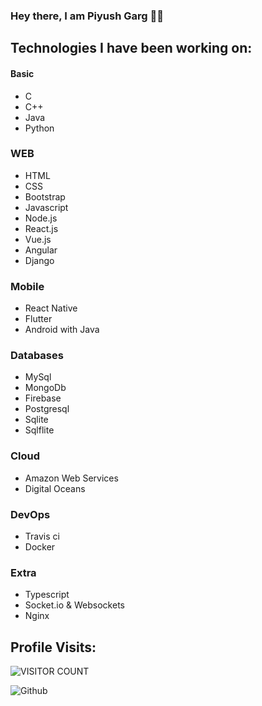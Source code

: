 ### Hey there, I am Piyush Garg 👋🏻

## Technologies I have been working on:

#### Basic
- C
- C++
- Java
- Python

### WEB
- HTML
- CSS
- Bootstrap
- Javascript
- Node.js
- React.js
- Vue.js
- Angular
- Django

### Mobile
- React Native
- Flutter
- Android with Java

### Databases
- MySql
- MongoDb
- Firebase
- Postgresql
- Sqlite
- Sqlflite

### Cloud
- Amazon Web Services
- Digital Oceans

### DevOps
- Travis ci
- Docker

### Extra
- Typescript
- Socket.io & Websockets
- Nginx

## Profile Visits:
![VISITOR COUNT](https://profile-counter.glitch.me/piyushgarg195/count.svg)

![Github](https://img.shields.io/github/followers/piyushgarg195?style=social)
